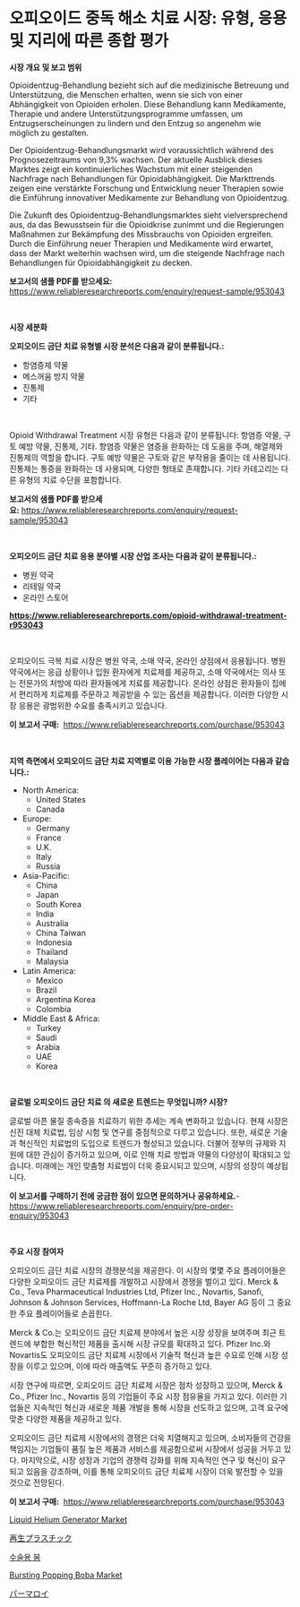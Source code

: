 <p><h1>오피오이드 중독 해소 치료 시장: 유형, 응용 및 지리에 따른 종합 평가</h1></p><p><strong>시장 개요 및 보고 범위</strong></p>
<p><p>Opioidentzug-Behandlung bezieht sich auf die medizinische Betreuung und Unterstützung, die Menschen erhalten, wenn sie sich von einer Abhängigkeit von Opioiden erholen. Diese Behandlung kann Medikamente, Therapie und andere Unterstützungsprogramme umfassen, um Entzugserscheinungen zu lindern und den Entzug so angenehm wie möglich zu gestalten.</p><p>Der Opioidentzug-Behandlungsmarkt wird voraussichtlich während des Prognosezeitraums von 9,3% wachsen. Der aktuelle Ausblick dieses Marktes zeigt ein kontinuierliches Wachstum mit einer steigenden Nachfrage nach Behandlungen für Opioidabhängigkeit. Die Markttrends zeigen eine verstärkte Forschung und Entwicklung neuer Therapien sowie die Einführung innovativer Medikamente zur Behandlung von Opioidentzug.</p><p>Die Zukunft des Opioidentzug-Behandlungsmarktes sieht vielversprechend aus, da das Bewusstsein für die Opioidkrise zunimmt und die Regierungen Maßnahmen zur Bekämpfung des Missbrauchs von Opioiden ergreifen. Durch die Einführung neuer Therapien und Medikamente wird erwartet, dass der Markt weiterhin wachsen wird, um die steigende Nachfrage nach Behandlungen für Opioidabhängigkeit zu decken.</p></p>
<p><strong>보고서의 샘플 PDF를 받으세요:</strong> <a href="https://www.reliableresearchreports.com/enquiry/request-sample/953043">https://www.reliableresearchreports.com/enquiry/request-sample/953043</a></p>
<p>&nbsp;</p>
<p><strong>시장 세분화</strong></p>
<p><strong>오피오이드 금단 치료 유형별 시장 분석은 다음과 같이 분류됩니다.:</strong></p>
<p><ul><li>항염증제 약물</li><li>메스꺼움 방지 약물</li><li>진통제</li><li>기타</li></ul></p>
<p>&nbsp;</p>
<p><p>Opioid Withdrawal Treatment 시장 유형은 다음과 같이 분류됩니다: 항염증 약물, 구토 예방 약물, 진통제, 기타. 항염증 약물은 염증을 완화하는 데 도움을 주며, 해열제와 진통제의 역할을 합니다. 구토 예방 약물은 구토와 같은 부작용을 줄이는 데 사용됩니다. 진통제는 통증을 완화하는 데 사용되며, 다양한 형태로 존재합니다. 기타 카테고리는 다른 유형의 치료 수단을 포함합니다.</p></p>
<p><strong>보고서의 샘플 PDF를 받으세요:</strong>&nbsp;<a href="https://www.reliableresearchreports.com/enquiry/request-sample/953043">https://www.reliableresearchreports.com/enquiry/request-sample/953043</a></p>
<p>&nbsp;</p>
<p><strong> 오피오이드 금단 치료 응용 분야별 시장 산업 조사는 다음과 같이 분류됩니다.:</strong></p>
<p><ul><li>병원 약국</li><li>리테일 약국</li><li>온라인 스토어</li></ul></p>
<p><strong><a href="https://www.reliableresearchreports.com/opioid-withdrawal-treatment-r953043">https://www.reliableresearchreports.com/opioid-withdrawal-treatment-r953043</a></strong></p>
<p>&nbsp;</p>
<p><p>오피오이드 극복 치료 시장은 병원 약국, 소매 약국, 온라인 상점에서 응용됩니다. 병원 약국에서는 응급 상황이나 입원 환자에게 치료제를 제공하고, 소매 약국에서는 의사 또는 전문가의 처방에 따라 환자들에게 치료를 제공합니다. 온라인 상점은 환자들이 집에서 편리하게 치료제를 주문하고 제공받을 수 있는 옵션을 제공합니다. 이러한 다양한 시장 응용은 광범위한 수요를 충족시키고 있습니다.</p></p>
<p><strong>이 보고서 구매:</strong>&nbsp; <a href="https://www.reliableresearchreports.com/purchase/953043">https://www.reliableresearchreports.com/purchase/953043</a></p>
<p>&nbsp;</p>
<p><strong>지역 측면에서 오피오이드 금단 치료 지역별로 이용 가능한 시장 플레이어는 다음과 같습니다.:</strong></p>
<p><ul>
    <li>
        North America:
        <ul>
            <li>United States</li>
            <li>Canada</li>
        </ul>
    </li>
    <li>
        Europe:
        <ul>
            <li>Germany</li>
            <li>France</li>
            <li>U.K.</li>
            <li>Italy</li>
            <li>Russia</li>
        </ul>
    </li>
    <li>
        Asia-Pacific:
        <ul>
            <li>China</li>
            <li>Japan</li>
            <li>South Korea</li>
            <li>India</li>
            <li>Australia</li>
            <li>China Taiwan</li>
            <li>Indonesia</li>
            <li>Thailand</li>
            <li>Malaysia</li>
        </ul>
    </li>
    <li>
        Latin America:
        <ul>
            <li>Mexico</li>
            <li>Brazil</li>
            <li>Argentina Korea</li>
            <li>Colombia</li>
        </ul>
    </li>
    <li>
        Middle East & Africa:
        <ul>
            <li>Turkey</li>
            <li>Saudi</li>
            <li>Arabia</li>
            <li>UAE</li>
            <li>Korea</li>
        </ul>
    </li>
    </ul></p>
<p>&nbsp;</p>
<p><strong>글로벌 오피오이드 금단 치료 의 새로운 트렌드는 무엇입니까? 시장?</strong></p>
<p><p>글로벌 아픈 물질 종속증을 치료하기 위한 추세는 계속 변화하고 있습니다. 현재 시장은 신진 대체 치료법, 임상 시험 및 연구를 중점적으로 다루고 있습니다. 또한, 새로운 기술과 혁신적인 치료법의 도입으로 트렌드가 형성되고 있습니다. 더불어 정부의 규제와 지원에 대한 관심이 증가하고 있으며, 이로 인해 치료 방법과 약물의 다양성이 확대되고 있습니다. 미래에는 개인 맞춤형 치료법이 더욱 중요시되고 있으며, 시장의 성장이 예상됩니다.</p></p>
<p><strong>이 보고서를 구매하기 전에 궁금한 점이 있으면 문의하거나 공유하세요.</strong>- <a href="https://www.reliableresearchreports.com/enquiry/pre-order-enquiry/953043">https://www.reliableresearchreports.com/enquiry/pre-order-enquiry/953043</a></p>
<p>&nbsp;</p>
<p><strong>주요 시장 참여자</strong></p>
<p><p>오피오이드 금단 치료 시장의 경쟁분석을 제공한다. 이 시장의 몇몇 주요 플레이어들은 다양한 오피오이드 금단 치료제를 개발하고 시장에서 경쟁을 벌이고 있다. Merck & Co., Teva Pharmaceutical Industries Ltd, Pfizer Inc., Novartis, Sanofi, Johnson & Johnson Services, Hoffmann-La Roche Ltd, Bayer AG 등이 그 중요한 주요 플레이어들로 손꼽힌다.</p><p>Merck & Co.는 오피오이드 금단 치료제 분야에서 높은 시장 성장을 보여주며 최근 트렌드에 부합한 혁신적인 제품을 출시해 시장 규모를 확대하고 있다. Pfizer Inc.와 Novartis도 오피오이드 금단 치료제 시장에서 기술적 혁신과 높은 수요로 인해 시장 성장을 이루고 있으며, 이에 따라 매출액도 꾸준히 증가하고 있다.</p><p>시장 연구에 따르면, 오피오이드 금단 치료제 시장은 점차 성장하고 있으며, Merck & Co., Pfizer Inc., Novartis 등의 기업들이 주요 시장 점유율을 가지고 있다. 이러한 기업들은 지속적인 혁신과 새로운 제품 개발을 통해 시장을 선도하고 있으며, 고객 요구에 맞춘 다양한 제품을 제공하고 있다.</p><p>오피오이드 금단 치료제 시장에서의 경쟁은 더욱 치열해지고 있으며, 소비자들의 건강을 책임지는 기업들이 품질 높은 제품과 서비스를 제공함으로써 시장에서 성공을 거두고 있다. 마지막으로, 시장 성장과 기업의 경쟁력 강화를 위해 지속적인 연구 및 혁신이 요구되고 있음을 강조하며, 이를 통해 오피오이드 금단 치료제 시장이 더욱 발전할 수 있을 것으로 전망된다.</p></p>
<p><strong>이 보고서 구매:</strong>&nbsp;&nbsp;<a href="https://www.reliableresearchreports.com/purchase/953043">https://www.reliableresearchreports.com/purchase/953043</a></p>
<p><p><a href="https://github.com/singletonthaxterkelliehr2df/Market-Research-Report-List-2/blob/main/liquid-helium-generator-market.md">Liquid Helium Generator Market</a></p><p><a href="https://medium.com/@fabianhoncescu2022/%E5%86%8D%E7%94%9F%E3%83%97%E3%83%A9%E3%82%B9%E3%83%81%E3%83%83%E3%82%AF%E5%B8%82%E5%A0%B4%E5%88%86%E6%9E%90%E3%81%A82024%E5%B9%B4%E3%81%8B%E3%82%892031%E5%B9%B4%E3%81%BE%E3%81%A7%E3%81%AE%E6%9C%9F%E9%96%93%E3%81%AE%E3%82%B5%E3%82%A4%E3%82%BA%E4%BA%88%E6%B8%AC-4c20939e54be">再生プラスチック</a></p><p><a href="https://medium.com/@seanturner6262/%EC%88%98%EC%88%A0-%EB%B8%94%EB%A3%B8-%EC%8B%9C%EC%9E%A5-%EB%B3%B4%EA%B3%A0%EC%84%9C%EB%8A%94-%EC%9D%B4-%EC%8B%9C%EC%9E%A5%EC%9D%98-%EC%B5%9C%EC%8B%A0-%ED%8A%B8%EB%A0%8C%EB%93%9C%EC%99%80-%EC%84%B1%EC%9E%A5-%EA%B8%B0%ED%9A%8C%EB%A5%BC-%EB%B3%B4%EC%97%AC%EC%A4%8D%EB%8B%88%EB%8B%A4-c7c4c6de7e88">수술용 붐</a></p><p><a href="https://www.linkedin.com/pulse/bursting-popping-boba-market-outlook-industry-overview-forecast-atxfe?trackingId=hOuFOKMYwVvYHDOVCYKTQQ%3D%3D">Bursting Popping Boba Market</a></p><p><a href="https://github.com/hilmi-2a/Market-Research-Report-List-1/blob/main/662273629973.md">パーマロイ</a></p></p>